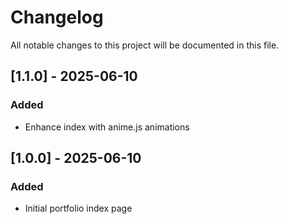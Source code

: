 # Changelog

All notable changes to this project will be documented in this file.

## [1.1.0] - 2025-06-10
### Added
- Enhance index with anime.js animations

## [1.0.0] - 2025-06-10
### Added
- Initial portfolio index page
